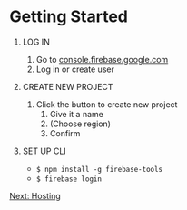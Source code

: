 # Getting Started

1. LOG IN
    1. Go to [console.firebase.google.com](https://console.firebase.google.com)
    1. Log in or create user

2. CREATE NEW PROJECT
    1. Click the button to create new project
        1. Give it a name
        1. (Choose region)
        1. Confirm

3. SET UP CLI
    - `$ npm install -g firebase-tools`
    - `$ firebase login`


[Next: Hosting](./2_hosting.md)
